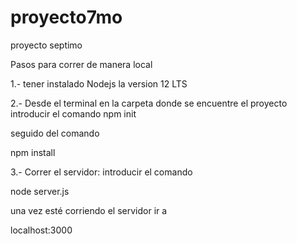 # proyecto7mo
proyecto septimo

Pasos para correr de manera local

1.- tener instalado Nodejs la version 12 LTS

2.- Desde el terminal en la carpeta donde se encuentre el proyecto introducir el comando
npm init 

seguido del comando 

npm install

3.- Correr el servidor: introducir el comando

node server.js

una vez esté corriendo el servidor ir a

localhost:3000


